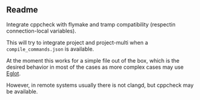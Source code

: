 ## Readme

Integrate cppcheck with flymake and tramp compatibility (respectin
connection-local variables).

This will try to integrate project and project-multi when a
`compile_commands.json` is available.

At the moment this works for a simple file out of the box, which is
the desired behavior in most of the cases as more complex cases may
use [Eglot](https://github.com/joaotavora/eglot).

However, in remote systems usually there is not clangd, but cppcheck
may be available.

